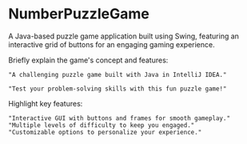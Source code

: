 # NumberPuzzleGame
A Java-based puzzle game application built using Swing, featuring an interactive grid of buttons for an engaging gaming experience.

Briefly explain the game's concept and features:
  
    "A challenging puzzle game built with Java in IntelliJ IDEA."
    
    "Test your problem-solving skills with this fun puzzle game!"

Highlight key features:
  
    "Interactive GUI with buttons and frames for smooth gameplay."
    "Multiple levels of difficulty to keep you engaged."
    "Customizable options to personalize your experience."
